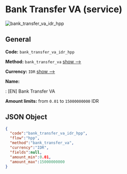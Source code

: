 
# Bank Transfer VA (service) 
![bank_transfer_va_idr_hpp](https://static.openfintech.io/payment_methods/bank_transfer_va_idr_hpp/logo.svg?w=400&c=v0.59.26#w200)  

## General 
 
**Code:** `bank_transfer_va_idr_hpp` 
 
**Method:** `bank_transfer_va` 
 [show -->](/payment-methods/bank_transfer_va/) 
 
**Currency:** `IDR` [show -->](/currencies/IDR/) 
 
**Name:** 
 
:	[EN] Bank Transfer VA 
 
**Amount limits:** from `0.01` to `15000000000` IDR 

## JSON Object 

```json
{
  "code":"bank_transfer_va_idr_hpp",
  "flow":"hpp",
  "method":"bank_transfer_va",
  "currency":"IDR",
  "fields":null,
  "amount_min":0.01,
  "amount_max":15000000000
}
```  
